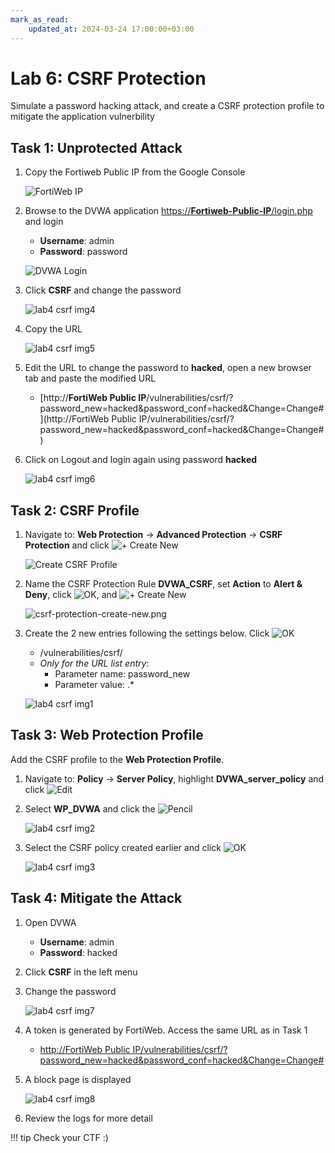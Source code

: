 ```yaml
---
mark_as_read:
    updated_at: 2024-03-24 17:00:00+03:00
---
```


# Lab 6: CSRF Protection

Simulate a password hacking attack, and create a CSRF protection profile to mitigate the application vulnerbility

## Task 1: Unprotected Attack

1. Copy the Fortiweb Public IP from the Google Console

    ![FortiWeb IP](fortiweb-public-ip.png)

1. Browse to the DVWA application [https://**Fortiweb-Public-IP**/login.php](https://Fortiweb-Public-IP/login.php) and login

    - **Username**: admin
    - **Password**: password

    ![DVWA Login](dvwa-login-screen.png)

1. Click **CSRF** and change the password

    ![lab4 csrf img4](lab4-csrf-img4.png)

1. Copy the URL

    ![lab4 csrf img5](lab4-csrf-img5.png)

1. Edit the URL to change the password to **hacked**, open a new browser tab and paste the modified URL

    - [http://**FortiWeb Public IP**/vulnerabilities/csrf/?password_new=hacked&password_conf=hacked&Change=Change#](http://FortiWeb Public IP/vulnerabilities/csrf/?password_new=hacked&password_conf=hacked&Change=Change#)

1. Click on Logout and login again using password **hacked**

    ![lab4 csrf img6](lab4-csrf-img6.png)

## Task 2: CSRF Profile

1. Navigate to: **Web Protection** -> **Advanced Protection** -> **CSRF Protection** and click ![+ Create New](create-new.png)

    ![Create CSRF Profile](csrf-protection-create.png)

1. Name the CSRF Protection Rule **DVWA_CSRF**, set **Action** to **Alert & Deny**, click ![OK](ok.png), and ![+ Create New](create-new.png)

    ![csrf-protection-create-new.png](csrf-protection-create-new.png)

1. Create the 2 new entries following the settings below. Click ![OK](ok.png)

    - /vulnerabilities/csrf/
    - *Only for the URL list entry*:
        - Parameter name: password_new
        - Parameter value: .*

    ![lab4 csrf img1](lab4-csrf-img1.png)

## Task 3: Web Protection Profile

Add the CSRF profile to the **Web Protection Profile**.

1. Navigate to: **Policy** -> **Server Policy**, highlight **DVWA_server_policy** and click ![Edit](edit.png)

1. Select **WP_DVWA** and click the ![Pencil](pencil.png)

    ![lab4 csrf img2](lab4-csrf-img2.png)

1. Select the CSRF policy created earlier and click ![OK](ok.png)

    ![lab4 csrf img3](lab4-csrf-img3.png)

## Task 4: Mitigate the Attack

1. Open DVWA

    - **Username**: admin
    - **Password**: hacked

1. Click **CSRF** in the left menu

1. Change the password

    ![lab4 csrf img7](lab4-csrf-img7.png)

1. A token is generated by FortiWeb. Access the same URL as in Task 1

    - [http://FortiWeb Public IP/vulnerabilities/csrf/?password_new=hacked&password_conf=hacked&Change=Change#](IP/vulnerabilities/csrf/?password_new=hacked&password_conf=hacked&Change=Change#)

1. A block page is displayed

    ![lab4 csrf img8](lab4-csrf-img8.png)

1. Review the logs for more detail

 !!! tip
        Check your CTF :)